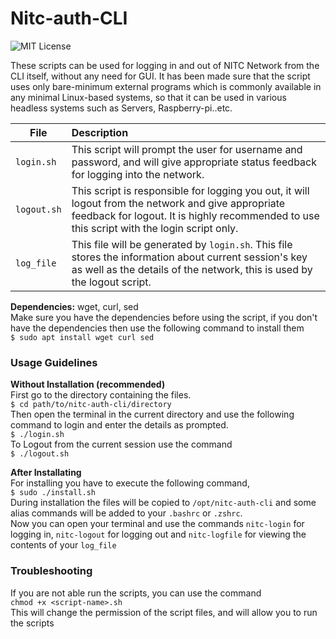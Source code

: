 # Nitc-auth-CLI


![MIT License](https://img.shields.io/github/license/AmarNathH/nitc-auth-cli.svg?label=License)

These scripts can be used for logging in and out of NITC Network from the CLI itself, without any need for GUI. It has been made sure that the script uses only bare-minimum external programs which is commonly available in any minimal Linux-based systems, so that it can be used in various headless systems such as Servers, Raspberry-pi..etc.

| File | Description |
|------|:------|
| `login.sh` | This script will prompt the user for username and password, and will give appropriate status feedback for logging into the network. |
| `logout.sh` | This script is responsible for logging you out, it will logout from the network and give appropriate feedback for logout. It is highly recommended to use this script with the login script only. |
| `log_file` | This file will be generated by `login.sh`. This file stores the information about current session's key as well as the details of the network, this is used by the logout script.|

**Dependencies:** wget, curl, sed  
Make sure you have the dependencies before using the script, if you don't have the dependencies then use the following command to install them  
`$ sudo apt install wget curl sed`


### Usage Guidelines
**Without Installation (recommended)**    
First go to the directory containing the files.  
`$ cd path/to/nitc-auth-cli/directory`  
Then open the terminal in the current directory and use the following command to login and enter the details as prompted.  
`$ ./login.sh`  
To Logout from the current session use the command  
`$ ./logout.sh`

**After Installating**  
For installing you have to execute the following command,  
`$ sudo ./install.sh`   
During installation the files will be copied to `/opt/nitc-auth-cli` and some alias commands will be added to your `.bashrc` or `.zshrc`.  
Now you can open your terminal and use the commands `nitc-login` for logging in, `nitc-logout` for logging out and `nitc-logfile` for viewing the contents of your `log_file` 

### Troubleshooting  
If you are not able run the scripts, you can use the command  
`chmod +x <script-name>.sh`  
This will change the permission of the script files, and will allow you to run the scripts
